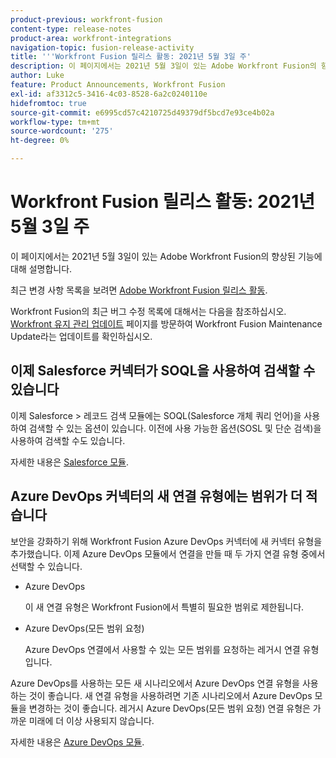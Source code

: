 ```yaml
---
product-previous: workfront-fusion
content-type: release-notes
product-area: workfront-integrations
navigation-topic: fusion-release-activity
title: '''Workfront Fusion 릴리스 활동: 2021년 5월 3일 주'
description: 이 페이지에서는 2021년 5월 3일이 있는 Adobe Workfront Fusion의 향상된 기능에 대해 설명합니다.
author: Luke
feature: Product Announcements, Workfront Fusion
exl-id: af3312c5-3416-4c03-8528-6a2c0240110e
hidefromtoc: true
source-git-commit: e6995cd57c4210725d49379df5bcd7e93ce4b02a
workflow-type: tm+mt
source-wordcount: '275'
ht-degree: 0%

---
```


# Workfront Fusion 릴리스 활동: 2021년 5월 3일 주

이 페이지에서는 2021년 5월 3일이 있는 Adobe Workfront Fusion의 향상된 기능에 대해 설명합니다.

최근 변경 사항 목록을 보려면 [Adobe Workfront Fusion 릴리스 활동](../../../product-announcements/product-releases/fusion-release-activity/fusion-release-activity.md).

Workfront Fusion의 최근 버그 수정 목록에 대해서는 다음을 참조하십시오. [Workfront 유지 관리 업데이트](https://experienceleague.adobe.com/docs/workfront-known-issues/releases/current-updates.html) 페이지를 방문하여 Workfront Fusion Maintenance Update라는 업데이트를 확인하십시오.

## 이제 Salesforce 커넥터가 SOQL을 사용하여 검색할 수 있습니다

이제 Salesforce > 레코드 검색 모듈에는 SOQL(Salesforce 개체 쿼리 언어)을 사용하여 검색할 수 있는 옵션이 있습니다. 이전에 사용 가능한 옵션(SOSL 및 단순 검색)을 사용하여 검색할 수도 있습니다.

자세한 내용은 [Salesforce 모듈](../../../workfront-fusion/apps-and-their-modules/salesforce-modules.md).

## Azure DevOps 커넥터의 새 연결 유형에는 범위가 더 적습니다

보안을 강화하기 위해 Workfront Fusion Azure DevOps 커넥터에 새 커넥터 유형을 추가했습니다. 이제 Azure DevOps 모듈에서 연결을 만들 때 두 가지 연결 유형 중에서 선택할 수 있습니다.

* Azure DevOps

   이 새 연결 유형은 Workfront Fusion에서 특별히 필요한 범위로 제한됩니다.

* Azure DevOps(모든 범위 요청)

   Azure DevOps 연결에서 사용할 수 있는 모든 범위를 요청하는 레거시 연결 유형입니다.

Azure DevOps를 사용하는 모든 새 시나리오에서 Azure DevOps 연결 유형을 사용하는 것이 좋습니다. 새 연결 유형을 사용하려면 기존 시나리오에서 Azure DevOps 모듈을 변경하는 것이 좋습니다. 레거시 Azure DevOps(모든 범위 요청) 연결 유형은 가까운 미래에 더 이상 사용되지 않습니다.

자세한 내용은 [Azure DevOps 모듈](../../../workfront-fusion/apps-and-their-modules/azure-dev-ops.md).
